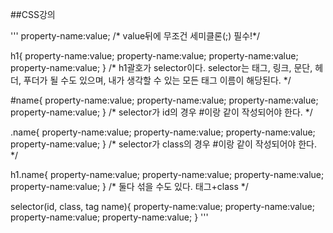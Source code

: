 ##CSS강의

'''
property-name:value;
/* value뒤에 무조건 세미클론(;) 필수!*/

h1{
  property-name:value;
  property-name:value;
  property-name:value;
  property-name:value;
}
/* h1괄호가 selector이다. selector는 태그, 링크, 문단, 헤더, 푸더가 될 수도 있으며,
   내가 생각할 수 있는 모든 태그 이름이 해당된다. */

 #name{
     property-name:value;
     property-name:value;
     property-name:value;
     property-name:value;
   }
/* selector가 id의 경우 #이랑 같이 작성되어야 한다. */

 .name{
  property-name:value;
  property-name:value;
  property-name:value;
  property-name:value;
}
/* selector가 class의 경우 #이랑 같이 작성되어야 한다. */

h1.name{
 property-name:value;
 property-name:value;
 property-name:value;
 property-name:value;
}
/* 둘다 섞을 수도 있다. 태그+class */

selector(id, class, tag name){
  property-name:value;
  property-name:value;
  property-name:value;
  property-name:value;
}
'''
